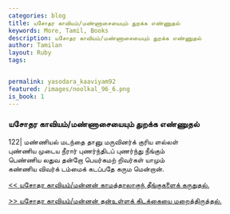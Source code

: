 ```yaml
---  
categories: blog  
title: யசோதர காவியம்/மண்ணாசையையும் துறக்க எண்ணுதல்
keywords: More, Tamil, Books  
description: யசோதர காவியம்/மண்ணாசையையும் துறக்க எண்ணுதல்
author: Tamilan  
layout: Ruby  
tags:     


permalink: yasodara_kaaviyam92  
featured: /images/noolkal_96_6.png  
is_book: 1
---  
```



### யசோதர காவியம்/மண்ணாசையையும் துறக்க எண்ணுதல்

122| மண்ணியல் மடந்தை தானு மருவினர்க் குரிய ளல்லள்  
புண்ணிய முடைய நீரார் புணர்ந்திடப் புணர்ந்து நீங்கும்  
பெண்ணிய லதுவ தன்றோ பெயர்கமற் றிவர்கள் யாமும்  
கண்ணிய விவர்க் டம்மைக் கடப்பதே கரும மென்றான்.

[<< யசோதர காவியம்/மன்னன் காமத்தாலாகுந் தீங்குகளைக் கருதுதல்.](yasodara_kaaviyam91)  
  
[>> யசோதர காவியம்/மன்னன் தன்உள்ளக் கிடக்கையை மறைத்திருத்தல்.](yasodara_kaaviyam93)



